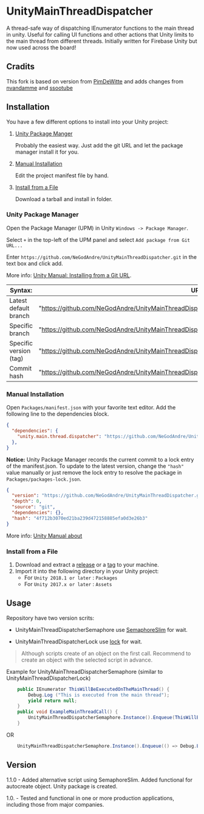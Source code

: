 # UnityMainThreadDispatcher

A thread-safe way of dispatching IEnumerator functions to the main thread in unity. Useful for calling UI functions and other actions that Unity limits to the main thread from different threads. Initially written for Firebase Unity but now used across the board!

## Cradits

This fork is based on version from [PimDeWitte](https://github.com/PimDeWitte/UnityMainThreadDispatcher) and adds changes from [nvandamme](https://github.com/PimDeWitte/UnityMainThreadDispatcher/pull/26) and [ssootube](https://github.com/PimDeWitte/UnityMainThreadDispatcher/pull/24)

## Installation

You have a few different options to install into your Unity project:

1. [Unity Package Manger](#unity-package-manager)

   Probably the easiest way. Just add the git URL and let the package manager install it for you.
2. [Manual Installation](#manual-installation)

   Edit the project manifest file by hand.
3. [Install from a File](#install-from-a-file)

   Download a tarball and install in folder.

### Unity Package Manager

Open the Package Manager (UPM) in Unity ``Windows -> Package Manager``.

Select ``+`` in the top-left of the UPM panel and select ``Add package from Git URL...``

Enter ``https://github.com/NeGodAndre/UnityMainThreadDispatcher.git`` in the text box and click add.

More info: [Unity Manual: Installing from a Git URL](https://docs.unity3d.com/Manual/upm-ui-giturl.html).

| Syntax:                | URL example                                                                                            |
|------------------------|--------------------------------------------------------------------------------------------------------|
| Latest default branch  | "https://github.com/NeGodAndre/UnityMainThreadDispatcher.git"                                          |
| Specific branch        | "https://github.com/NeGodAndre/UnityMainThreadDispatcher.git/#branch-name"                             |
| Specific version (tag) | "https://github.com/NeGodAndre/UnityMainThreadDispatcher.git#v.1.0.0"                                  |
| Commit hash            | "https://github.com/NeGodAndre/UnityMainThreadDispatcher.git#4f712b3070ed21ba239d472158885efa0d3e26b3" |

### Manual Installation

Open ``Packages/manifest.json`` with your favorite text editor. Add the following line to the dependencies block.

```json
{
  "dependencies": {
    "unity.main.thread.dispatcher": "https://github.com/NeGodAndre/UnityMainThreadDispatcher.git"
  },
}
```

**Notice:** Unity Package Manager records the current commit to a lock entry of the manifest.json. To update to the latest version, change the ``"hash"`` value manually or just remove the lock entry to resolve the package in ``Packages/packages-lock.json``.

```json
{
  "version": "https://github.com/NeGodAndre/UnityMainThreadDispatcher.git",
  "depth": 0,
  "source": "git",
  "dependencies": {},
  "hash": "4f712b3070ed21ba239d472158885efa0d3e26b3"
}
```

More info: [Unity Manual about](https://docs.unity3d.com/Manual/upm-localpath.html)

### Install from a File

1. Download and extract a [release](https://github.com/NeGodAndre/UnityMainThreadDispatcher/releases) or a [tag](https://github.com/NeGodAndre/UnityMainThreadDispatcher/tags) to your machine. 
2. Import it into the following directory in your Unity project:
    - For ``Unity 2018.1 or later`` : ``Packages``
    - For ``Unity 2017.x or later`` : ``Assets``

## Usage

Repository have two version scrits:

 - UnityMainThreadDispatcherSemaphore use [SemaphoreSlim](https://docs.microsoft.com/dotnet/api/system.threading.semaphoreslim) for wait.

 - UnityMainThreadDispatcherLock use [lock](https://docs.microsoft.com/dotnet/csharp/language-reference/statements/lock) for wait.

> Although scripts create of an object on the first call. Recommend to create an object with the selected script in advance.

Example for UnityMainThreadDispatcherSemaphore (similar to UnityMainThreadDispatcherLock)
```C#
	public IEnumerator ThisWillBeExecutedOnTheMainThread() {
		Debug.Log ("This is executed from the main thread");
		yield return null;
	}
	public void ExampleMainThreadCall() {
		UnityMainThreadDispatcherSemaphore.Instance().Enqueue(ThisWillBeExecutedOnTheMainThread()); 
	}
```
OR
```C#
	UnityMainThreadDispatcherSemaphore.Instance().Enqueue(() => Debug.Log ("This is executed from the main thread"));
```

## Version
1.1.0 - Added alternative script using SemaphoreSlim. Added functional for autocreate object. Unity package is created.

1.0. - Tested and functional in one or more production applications, including those from major companies. 
